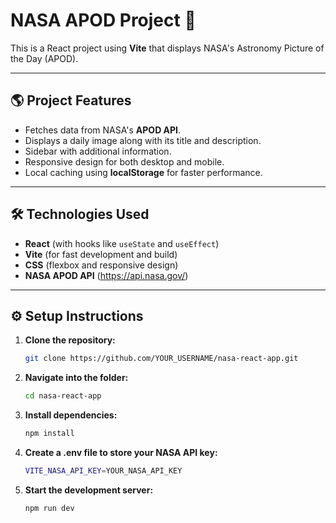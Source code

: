 # NASA APOD Project 🚀

This is a React project using **Vite** that displays NASA's Astronomy Picture of the Day (APOD).

---

## 🌎 **Project Features**
- Fetches data from NASA's **APOD API**.
- Displays a daily image along with its title and description.
- Sidebar with additional information.
- Responsive design for both desktop and mobile.
- Local caching using **localStorage** for faster performance.

---

## 🛠️ **Technologies Used**
- **React** (with hooks like `useState` and `useEffect`)
- **Vite** (for fast development and build)
- **CSS** (flexbox and responsive design)
- **NASA APOD API** (https://api.nasa.gov/)

---

## ⚙️ **Setup Instructions**

1. **Clone the repository:**
   ```bash
   git clone https://github.com/YOUR_USERNAME/nasa-react-app.git
   ```

2. **Navigate into the folder:**
   ```bash
   cd nasa-react-app
   ```
3. **Install dependencies:**
   ```bash
   npm install
   ```
4. **Create a .env file to store your NASA API key:**
   ```bash
   VITE_NASA_API_KEY=YOUR_NASA_API_KEY
   ```
5. **Start the development server:**
   ```bash
   npm run dev
   ```